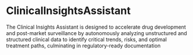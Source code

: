 # ClinicalInsightsAssistant
The Clinical Insights Assistant is designed to accelerate drug development and post-market surveillance by autonomously analyzing unstructured and structured clinical data to identify critical trends, risks, and optimal treatment paths, culminating in regulatory-ready documentation
